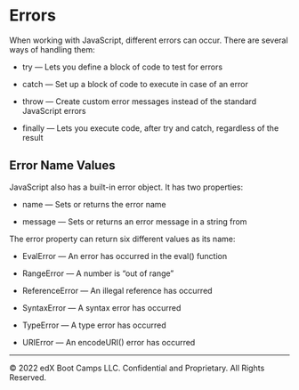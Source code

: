 # Errors
When working with JavaScript, different errors can occur. There are several ways of handling them:

* try — Lets you define a block of code to test for errors

* catch — Set up a block of code to execute in case of an error

* throw — Create custom error messages instead of the standard JavaScript errors

* finally — Lets you execute code, after try and catch, regardless of the result

## Error Name Values
JavaScript also has a built-in error object. It has two properties:

* name — Sets or returns the error name

* message — Sets or returns an error message in a string from

The error property can return six different values as its name:

* EvalError — An error has occurred in the eval() function

* RangeError — A number is “out of range”

* ReferenceError — An illegal reference has occurred

* SyntaxError — A syntax error has occurred

* TypeError — A type error has occurred

* URIError — An encodeURI() error has occurred

---
© 2022 edX Boot Camps LLC. Confidential and Proprietary. All Rights Reserved.
